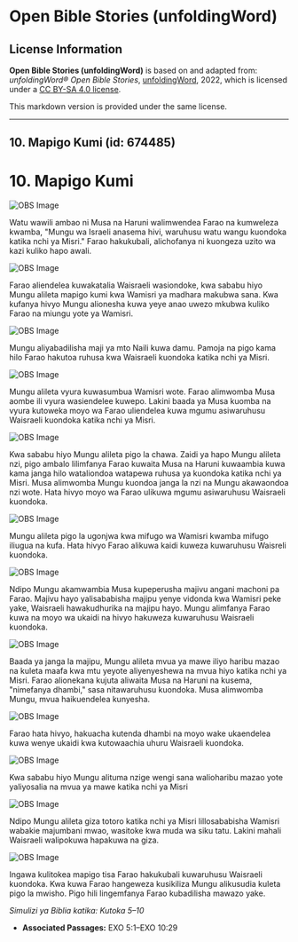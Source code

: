 # Open Bible Stories (unfoldingWord)

## License Information

**Open Bible Stories (unfoldingWord)** is based on and adapted from: _unfoldingWord® Open Bible Stories_, [unfoldingWord](https://unfoldingword.org/utw), 2022, which is licensed under a [CC BY-SA 4.0 license](https://creativecommons.org/licenses/by-sa/4.0/legalcode.en).

This markdown version is provided under the same license.



--------------------------------

## 10. Mapigo Kumi (id: 674485)

10\. Mapigo Kumi
================

![OBS Image](https://cdn.door43.org/obs/jpg/360px/obs-en-10-01.jpg)

Watu wawili ambao ni Musa na Haruni walimwendea Farao na kumweleza kwamba, "Mungu wa Israeli anasema hivi, waruhusu watu wangu kuondoka katika nchi ya Misri." Farao hakukubali, alichofanya ni kuongeza uzito wa kazi kuliko hapo awali.

![OBS Image](https://cdn.door43.org/obs/jpg/360px/obs-en-10-02.jpg)

Farao aliendelea kuwakatalia Waisraeli wasiondoke, kwa sababu hiyo Mungu alileta mapigo kumi kwa Wamisri ya madhara makubwa sana. Kwa kufanya hivyo Mungu alionesha kuwa yeye anao uwezo mkubwa kuliko Farao na miungu yote ya Wamisri.

![OBS Image](https://cdn.door43.org/obs/jpg/360px/obs-en-10-03.jpg)

Mungu aliyabadilisha maji ya mto Naili kuwa damu. Pamoja na pigo kama hilo Farao hakutoa ruhusa kwa Waisraeli kuondoka katika nchi ya Misri.

![OBS Image](https://cdn.door43.org/obs/jpg/360px/obs-en-10-04.jpg)

Mungu alileta vyura kuwasumbua Wamisri wote. Farao alimwomba Musa aombe ili vyura wasiendelee kuwepo. Lakini baada ya Musa kuomba na vyura kutoweka moyo wa Farao uliendelea kuwa mgumu asiwaruhusu Waisraeli kuondoka katika nchi ya Misri.

![OBS Image](https://cdn.door43.org/obs/jpg/360px/obs-en-10-05.jpg)

Kwa sababu hiyo Mungu alileta pigo la chawa. Zaidi ya hapo Mungu alileta nzi, pigo ambalo lilimfanya Farao kuwaita Musa na Haruni kuwaambia kuwa kama janga hilo wataliondoa watapewa ruhusa ya kuondoka katika nchi ya Misri. Musa alimwomba Mungu kuondoa janga la nzi na Mungu akawaondoa nzi wote. Hata hivyo moyo wa Farao ulikuwa mgumu asiwaruhusu Waisraeli kuondoka.

![OBS Image](https://cdn.door43.org/obs/jpg/360px/obs-en-10-06.jpg)

Mungu alileta pigo la ugonjwa kwa mifugo wa Wamisri kwamba mifugo iliugua na kufa. Hata hivyo Farao alikuwa kaidi kuweza kuwaruhusu Waisreli kuondoka.

![OBS Image](https://cdn.door43.org/obs/jpg/360px/obs-en-10-07.jpg)

Ndipo Mungu akamwambia Musa kupeperusha majivu angani machoni pa Farao. Majivu hayo yalisababisha majipu yenye vidonda kwa Wamisri peke yake, Waisraeli hawakudhurika na majipu hayo. Mungu alimfanya Farao kuwa na moyo wa ukaidi na hivyo hakuweza kuwaruhusu Waisraeli kuondoka.

![OBS Image](https://cdn.door43.org/obs/jpg/360px/obs-en-10-08.jpg)

Baada ya janga la majipu, Mungu alileta mvua ya mawe iliyo haribu mazao na kuleta maafa kwa mtu yeyote aliyenyeshewa na mvua hiyo katika nchi ya Misri. Farao alionekana kujuta aliwaita Musa na Haruni na kusema, "nimefanya dhambi," sasa nitawaruhusu kuondoka. Musa alimwomba Mungu, mvua haikuendelea kunyesha.

![OBS Image](https://cdn.door43.org/obs/jpg/360px/obs-en-10-09.jpg)

Farao hata hivyo, hakuacha kutenda dhambi na moyo wake ukaendelea kuwa wenye ukaidi kwa kutowaachia uhuru Waisraeli kuondoka.

![OBS Image](https://cdn.door43.org/obs/jpg/360px/obs-en-10-10.jpg)

Kwa sababu hiyo Mungu alituma nzige wengi sana walioharibu mazao yote yaliyosalia na mvua ya mawe katika nchi ya Misri

![OBS Image](https://cdn.door43.org/obs/jpg/360px/obs-en-10-11.jpg)

Ndipo Mungu alileta giza totoro katika nchi ya Misri lillosababisha Wamisri wabakie majumbani mwao, wasitoke kwa muda wa siku tatu. Lakini mahali Waisraeli walipokuwa hapakuwa na giza.

![OBS Image](https://cdn.door43.org/obs/jpg/360px/obs-en-10-12.jpg)

Ingawa kulitokea mapigo tisa Farao hakukubali kuwaruhusu Waisraeli kuondoka. Kwa kuwa Farao hangeweza kusikiliza Mungu alikusudia kuleta pigo la mwisho. Pigo hili lingemfanya Farao kubadilisha mawazo yake.

*Simulizi ya Biblia katika: Kutoka 5–10*

* **Associated Passages:** EXO 5:1–EXO 10:29


